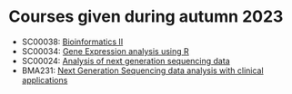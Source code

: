 # Courses given during autumn 2023

  * SC00038: [Bioinformatics II](https://github.com/bcfgothenburg/HT23/wiki/Bioinformatics-II)
  * SC00034: [Gene Expression analysis using R](https://github.com/bcfgothenburg/HT23/wiki/Gene-expression-analysis-using-R)
  * SC00024: [Analysis of next generation sequencing data](https://github.com/bcfgothenburg/HT23/wiki/Analysis-of-next-generation-sequencing-data)
  * BMA231:  [Next Generation Sequencing data analysis with clinical applications](https://github.com/bcfgothenburg/HT23/wiki/Next-Generation-Sequencing-data-analysis-with-clinical-applications) 

 
